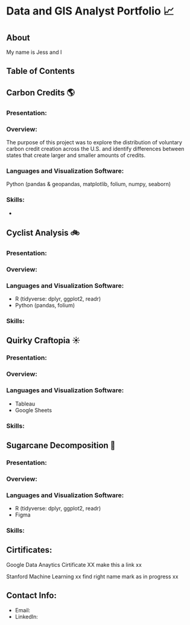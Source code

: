 # Data and GIS Analyst Portfolio :chart_with_upwards_trend:

## About

My name is Jess and I 

## Table of Contents 



## Carbon Credits :earth_americas:

### Presentation: 

### Overview: 

The purpose of this project was to explore the distribution of voluntary carbon credit creation across the U.S. and identify differences between states that create larger and smaller amounts of credits. 

### Languages and Visualization Software: 

Python (pandas & geopandas, matplotlib, folium, numpy, seaborn)

### Skills: 

- 


## Cyclist Analysis :bike:

### Presentation: 

### Overview: 

### Languages and Visualization Software: 

- R (tidyverse: dplyr, ggplot2, readr)
- Python (pandas, folium)
  
### Skills: 


## Quirky Craftopia  :sunny:

### Presentation: 

### Overview: 

### Languages and Visualization Software: 

- Tableau
- Google Sheets

### Skills: 


## Sugarcane Decomposition :leaves:

### Presentation: 

### Overview: 

### Languages and Visualization Software: 

- R (tidyverse: dplyr, ggplot2, readr) 
- Figma

### Skills:

## Cirtificates: 

Google Data Anaytics Cirtificate XX make this a link xx

Stanford Machine Learning xx find right name mark as in progress xx

## Contact Info: 

- Email:
- LinkedIn: 
